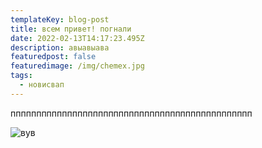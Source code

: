 ```yaml
---
templateKey: blog-post
title: всем привет! погнали
date: 2022-02-13T14:17:23.495Z
description: авыавыава
featuredpost: false
featuredimage: /img/chemex.jpg
tags:
  - новисвап
---
```

ппппппппппппппппппппппппппппппппппппппппппппппп

![вув](/img/apple-touch-icon.png "картинка!")